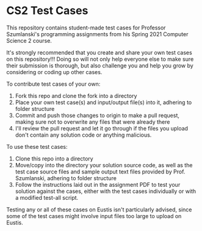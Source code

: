 # CS2 Test Cases
This repository contains student-made test cases for Professor Szumlanski's programming assignments from his Spring 2021 Computer Science 2 course.

It's strongly recommended that you create and share your own test cases on this repository!!! Doing so will not only help everyone else to make sure their submission is thorough, but also challenge you and help you grow by considering or coding up other cases. 

To contribute test cases of your own:
1. Fork this repo and clone the fork into a directory
2. Place your own test case(s) and input/output file(s) into it, adhering to folder structure
3. Commit and push those changes to origin to make a pull request, making sure not to overwrite any files that were already there
4. I'll review the pull request and let it go through if the files you upload don't contain any solution code or anything malicious.

To use these test cases:
1. Clone this repo into a directory
2. Move/copy into the directory your solution source code, as well as the test case source files and sample output text files provided by Prof. Szumlanski, adhering to folder structure
3. Follow the instructions laid out in the assignment PDF to test your solution against the cases, either with the test cases individually or with a modified test-all script.

Testing any or all of these cases on Eustis isn't particularly advised, since some of the test cases might involve input files too large to upload on Eustis.
